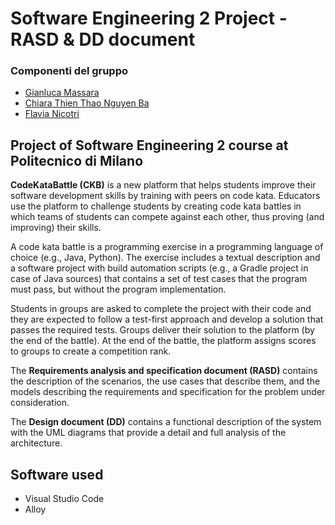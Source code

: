 # Software Engineering 2 Project - RASD & DD document

### Componenti del gruppo
* [Gianluca Massara](https://github.com/antilupovolante)
* [Chiara Thien Thao Nguyen Ba](https://github.com/chiaranb)
* [Flavia Nicotri](https://github.com/flanico)

## Project of Software Engineering 2 course at Politecnico di Milano
**CodeKataBattle (CKB)** is a new platform that helps students improve their software development skills
by training with peers on code kata. Educators use the platform to challenge students by creating code
kata battles in which teams of students can compete against each other, thus proving (and improving)
their skills.

A code kata battle is a programming exercise in a programming language of choice (e.g.,
Java, Python). The exercise includes a textual description and a software project with build
automation scripts (e.g., a Gradle project in case of Java sources) that contains a set of test cases that
the program must pass, but without the program implementation. 

Students in groups are asked to complete the
project with their code and they are expected to follow
a test-first approach and develop a solution that passes the required tests. Groups deliver their
solution to the platform (by the end of the battle). At the end of the battle, the platform assigns scores
to groups to create a competition rank.

The **Requirements analysis and specification document (RASD)** contains the description of the scenarios,
the use cases that describe them, and the models describing the requirements and specification for the
problem under consideration.

The **Design document (DD)** contains a functional description of the system with the UML diagrams that provide a detail and full analysis of the architecture.

## Software used
- Visual Studio Code
- Alloy 
